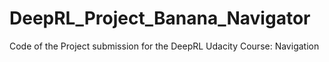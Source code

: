 # DeepRL_Project_Banana_Navigator
Code of the Project submission for the DeepRL Udacity Course: Navigation
